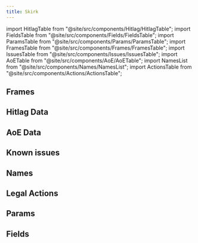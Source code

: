 ```yaml
---
title: Skirk
---
```


import HitlagTable from "@site/src/components/Hitlag/HitlagTable";
import FieldsTable from "@site/src/components/Fields/FieldsTable";
import ParamsTable from "@site/src/components/Params/ParamsTable";
import FramesTable from "@site/src/components/Frames/FramesTable";
import IssuesTable from "@site/src/components/Issues/IssuesTable";
import AoETable from "@site/src/components/AoE/AoETable";
import NamesList from "@site/src/components/Names/NamesList";
import ActionsTable from "@site/src/components/Actions/ActionsTable";

## Frames

<FramesTable item_key="skirk" />

## Hitlag Data

<HitlagTable item_key="skirk" />

## AoE Data

<AoETable item_key="skirk" />

## Known issues

<IssuesTable item_key="skirk" />

## Names

<NamesList item_key="skirk" />

## Legal Actions

<ActionsTable item_key="skirk" />

## Params

<ParamsTable item_key="skirk" />

## Fields

<FieldsTable item_key="skirk" />
